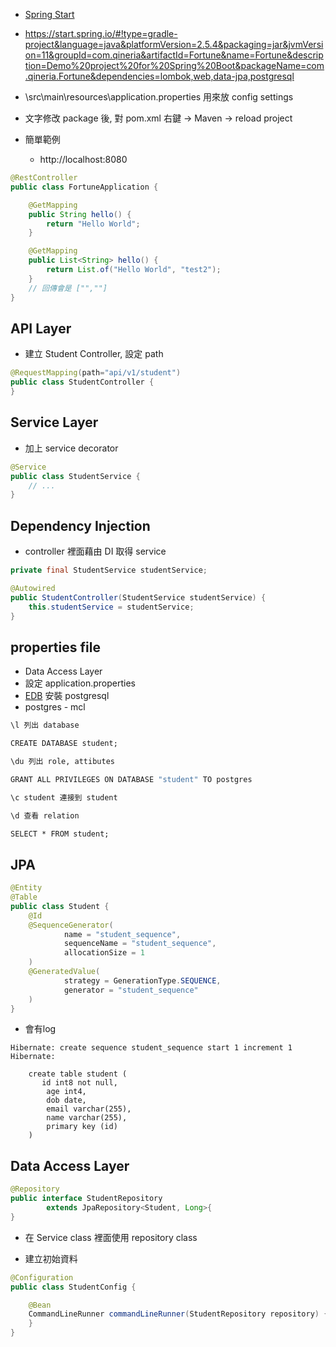 - [Spring Start](https://start.spring.io/)

- https://start.spring.io/#!type=gradle-project&language=java&platformVersion=2.5.4&packaging=jar&jvmVersion=11&groupId=com.qineria&artifactId=Fortune&name=Fortune&description=Demo%20project%20for%20Spring%20Boot&packageName=com.qineria.Fortune&dependencies=lombok,web,data-jpa,postgresql

- \src\main\resources\application.properties 用來放 config settings

- 文字修改 package 後, 對 pom.xml 右鍵 -> Maven -> reload project 

- 簡單範例
  - http://localhost:8080

```java
@RestController
public class FortuneApplication {

	@GetMapping
	public String hello() {
		return "Hello World";
	}

    @GetMapping
	public List<String> hello() {
		return List.of("Hello World", "test2");
	}
    // 回傳會是 ["",""]
}
```

## API Layer

- 建立 Student Controller, 設定 path
```java
@RequestMapping(path="api/v1/student")
public class StudentController {
}
```

## Service Layer

- 加上 service decorator

```java
@Service
public class StudentService {
    // ...
}
```

## Dependency Injection

- controller 裡面藉由 DI 取得 service

```java
private final StudentService studentService;

@Autowired
public StudentController(StudentService studentService) {
    this.studentService = studentService;
}
```

## properties file

- Data Access Layer
- 設定 application.properties
- [EDB](https://www.enterprisedb.com/) 安裝 postgresql
- postgres - mcl

```cmd
\l 列出 database

CREATE DATABASE student;

\du 列出 role, attibutes

GRANT ALL PRIVILEGES ON DATABASE "student" TO postgres

\c student 連接到 student

\d 查看 relation

SELECT * FROM student;
```

## JPA

```java
@Entity
@Table
public class Student {
    @Id
    @SequenceGenerator(
            name = "student_sequence",
            sequenceName = "student_sequence",
            allocationSize = 1
    )
    @GeneratedValue(
            strategy = GenerationType.SEQUENCE,
            generator = "student_sequence"
    )
}
```

- 會有log

```
Hibernate: create sequence student_sequence start 1 increment 1
Hibernate: 
    
    create table student (
       id int8 not null,
        age int4,
        dob date,
        email varchar(255),
        name varchar(255),
        primary key (id)
    )
```

## Data Access Layer

```java
@Repository
public interface StudentRepository 
        extends JpaRepository<Student, Long>{
}
```

- 在 Service class 裡面使用 repository class


- 建立初始資料

```java
@Configuration
public class StudentConfig {

    @Bean
    CommandLineRunner commandLineRunner(StudentRepository repository) {
    }
}
```